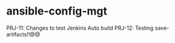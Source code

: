 # ansible-config-mgt

PRJ-11: Changes to test Jenkins Auto build
PRJ-12: Testing save-artifacts!!@@


